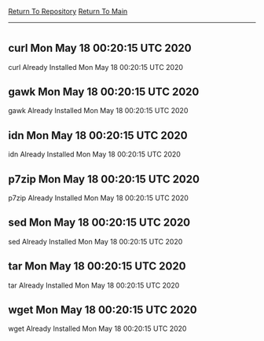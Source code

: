 [Return To Repository](https://github.com/deathbybandaid/piholeparser/)
[Return To Main](https://github.com/deathbybandaid/piholeparser/blob/master/RecentRunLogs/Mainlog.md)
____________________________________
# 
## curl Mon May 18 00:20:15 UTC 2020
curl Already Installed Mon May 18 00:20:15 UTC 2020
## gawk Mon May 18 00:20:15 UTC 2020
gawk Already Installed Mon May 18 00:20:15 UTC 2020
## idn Mon May 18 00:20:15 UTC 2020
idn Already Installed Mon May 18 00:20:15 UTC 2020
## p7zip Mon May 18 00:20:15 UTC 2020
p7zip Already Installed Mon May 18 00:20:15 UTC 2020
## sed Mon May 18 00:20:15 UTC 2020
sed Already Installed Mon May 18 00:20:15 UTC 2020
## tar Mon May 18 00:20:15 UTC 2020
tar Already Installed Mon May 18 00:20:15 UTC 2020
## wget Mon May 18 00:20:15 UTC 2020
wget Already Installed Mon May 18 00:20:15 UTC 2020
